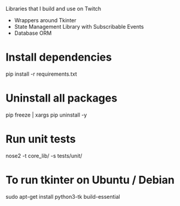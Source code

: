 Libraries that I build and use on Twitch
* Wrappers around Tkinter
* State Management Library with Subscribable Events
* Database ORM

# Install dependencies
pip install -r requirements.txt

# Uninstall all packages
pip freeze | xargs pip uninstall -y

# Run unit tests
nose2 -t core_lib/ -s tests/unit/

# To run tkinter on Ubuntu / Debian
sudo apt-get install python3-tk build-essential


